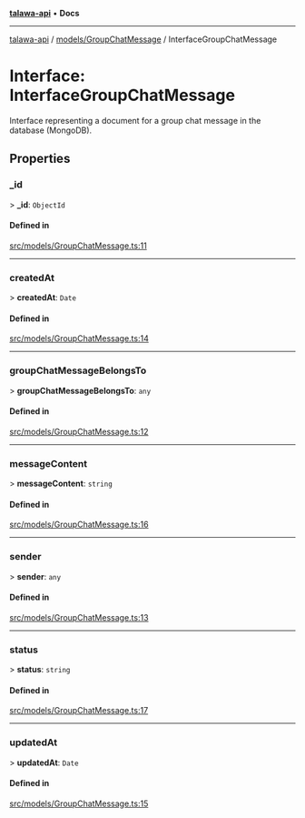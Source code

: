 [**talawa-api**](../../../README.md) • **Docs**

***

[talawa-api](../../../modules.md) / [models/GroupChatMessage](../README.md) / InterfaceGroupChatMessage

# Interface: InterfaceGroupChatMessage

Interface representing a document for a group chat message in the database (MongoDB).

## Properties

### \_id

\> **\_id**: `ObjectId`

#### Defined in

[src/models/GroupChatMessage.ts:11](https://github.com/PalisadoesFoundation/talawa-api/blob/67d017fd9312183a6b2bae1b160bc814f56ab5c2/src/models/GroupChatMessage.ts#L11)

***

### createdAt

\> **createdAt**: `Date`

#### Defined in

[src/models/GroupChatMessage.ts:14](https://github.com/PalisadoesFoundation/talawa-api/blob/67d017fd9312183a6b2bae1b160bc814f56ab5c2/src/models/GroupChatMessage.ts#L14)

***

### groupChatMessageBelongsTo

\> **groupChatMessageBelongsTo**: `any`

#### Defined in

[src/models/GroupChatMessage.ts:12](https://github.com/PalisadoesFoundation/talawa-api/blob/67d017fd9312183a6b2bae1b160bc814f56ab5c2/src/models/GroupChatMessage.ts#L12)

***

### messageContent

\> **messageContent**: `string`

#### Defined in

[src/models/GroupChatMessage.ts:16](https://github.com/PalisadoesFoundation/talawa-api/blob/67d017fd9312183a6b2bae1b160bc814f56ab5c2/src/models/GroupChatMessage.ts#L16)

***

### sender

\> **sender**: `any`

#### Defined in

[src/models/GroupChatMessage.ts:13](https://github.com/PalisadoesFoundation/talawa-api/blob/67d017fd9312183a6b2bae1b160bc814f56ab5c2/src/models/GroupChatMessage.ts#L13)

***

### status

\> **status**: `string`

#### Defined in

[src/models/GroupChatMessage.ts:17](https://github.com/PalisadoesFoundation/talawa-api/blob/67d017fd9312183a6b2bae1b160bc814f56ab5c2/src/models/GroupChatMessage.ts#L17)

***

### updatedAt

\> **updatedAt**: `Date`

#### Defined in

[src/models/GroupChatMessage.ts:15](https://github.com/PalisadoesFoundation/talawa-api/blob/67d017fd9312183a6b2bae1b160bc814f56ab5c2/src/models/GroupChatMessage.ts#L15)
